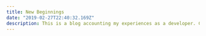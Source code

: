 ```yaml
---
title: New Beginnings
date: "2019-02-27T22:40:32.169Z"
description: This is a blog accounting my experiences as a developer. Currently the content revolves around my 10 week group project tenitivly called "Wedding-App."
---
```


